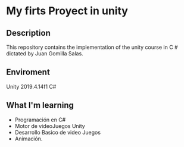 # My firts Proyect in unity

## Description

This repository contains the implementation of the unity course in C # dictated by Juan Gomilla Salas.

## Enviroment

Unity 2019.4.14f1
C#

## What I'm learning

- Programación en C# 
- Motor de videoJuegos Unity
- Desarrollo Basico de video Juegos
- Animación.
